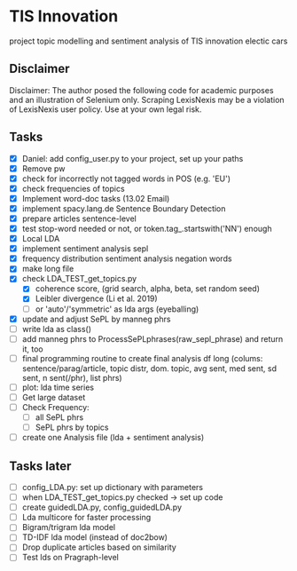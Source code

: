 # TIS Innovation
project topic modelling and sentiment analysis of TIS innovation electic cars

## Disclaimer
Disclaimer: The author posed the following code for academic purposes
and an illustration of Selenium only. Scraping LexisNexis may be a
violation of LexisNexis user policy. Use at your own legal risk.

## Tasks
- [x] Daniel: add config_user.py to your project, set up your paths
- [x] Remove pw
- [x] check for incorrectly not tagged words in POS (e.g. 'EU')
- [x] check frequencies of topics
- [x] Implement word-doc tasks (13.02 Email)
- [x] implement spacy.lang.de Sentence Boundary Detection
- [x] prepare articles sentence-level
- [x] test stop-word needed or not, or token.tag_.startswith('NN') enough
- [x] Local LDA
- [x] implement sentiment analysis sepl
- [x] frequency distribution sentiment analysis negation words
- [x] make long file
- [x] check LDA_TEST_get_topics.py
  - [x]   coherence score, (grid search, alpha, beta, set random seed)
  - [x]   Leibler divergence (Li et al. 2019)
  - [ ]   or 'auto'/'symmetric' as lda args (eyeballing)
- [x] update and adjust SePL by manneg phrs
- [ ] write lda as class()
- [ ] add manneg phrs to ProcessSePLphrases(raw_sepl_phrase) and return it, too
- [ ] final programming routine to create final analysis df long (colums: sentence/parag/article, topic distr, dom. topic, avg sent, med sent, sd sent, n sent(/phr), list phrs)
- [ ] plot: lda time series
- [ ] Get large dataset
- [ ] Check Frequency:
    - [ ] all SePL phrs
    - [ ] SePL phrs by topics
- [ ] create one Analysis file (lda + sentiment analysis)

## Tasks later
- [ ] config_LDA.py: set up dictionary with parameters
- [ ] when LDA_TEST_get_topics.py checked -> set up code
- [ ] create guidedLDA.py, config_guidedLDA.py
- [ ] Lda multicore for faster processing
- [ ] Bigram/trigram lda model
- [ ] TD-IDF lda model (instead of doc2bow)
- [ ] Drop duplicate articles based on similarity 
- [ ] Test lds on Pragraph-level
